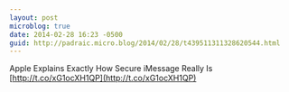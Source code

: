 ```yaml
---
layout: post
microblog: true
date: 2014-02-28 16:23 -0500
guid: http://padraic.micro.blog/2014/02/28/t439511311328620544.html
---
```

Apple Explains Exactly How Secure iMessage Really Is  [http://t.co/xG1ocXH1QP](http://t.co/xG1ocXH1QP)
